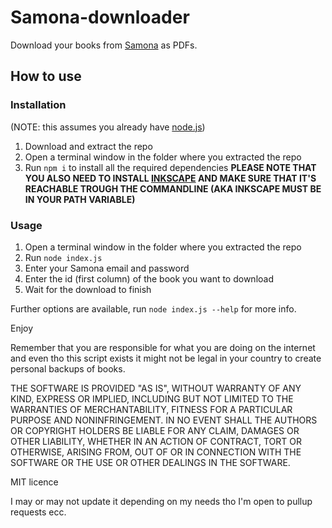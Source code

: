 # Samona-downloader

Download your books from [Samona](https://samona.it) as PDFs.

## How to use

### Installation
(NOTE: this assumes you already have [node.js](https://nodejs.org/))
1. Download and extract the repo
2. Open a terminal window in the folder where you extracted the repo
3. Run `npm i` to install all the required dependencies
**PLEASE NOTE THAT YOU ALSO NEED TO INSTALL [INKSCAPE](https'://inkscape.org/) AND MAKE SURE THAT IT'S REACHABLE TROUGH THE COMMANDLINE (AKA INKSCAPE MUST BE IN YOUR PATH VARIABLE)**

### Usage

1. Open a terminal window in the folder where you extracted the repo
2. Run `node index.js`
3. Enter your Samona email and password
4. Enter the id (first column) of the book you want to download
5. Wait for the download to finish

Further options are available, run `node index.js --help` for more info.

Enjoy

Remember that you are responsible for what you are doing on the internet and even tho this script exists it might not be legal in your country to create personal backups of books.

THE SOFTWARE IS PROVIDED "AS IS", WITHOUT WARRANTY OF ANY KIND, EXPRESS OR IMPLIED, INCLUDING BUT NOT LIMITED TO THE WARRANTIES OF MERCHANTABILITY, FITNESS FOR A PARTICULAR PURPOSE AND NONINFRINGEMENT. IN NO EVENT SHALL THE AUTHORS OR COPYRIGHT HOLDERS BE LIABLE FOR ANY CLAIM, DAMAGES OR OTHER LIABILITY, WHETHER IN AN ACTION OF CONTRACT, TORT OR OTHERWISE, ARISING FROM, OUT OF OR IN CONNECTION WITH THE SOFTWARE OR THE USE OR OTHER DEALINGS IN THE SOFTWARE.

MIT licence

I may or may not update it depending on my needs tho I'm open to pullup requests ecc.

